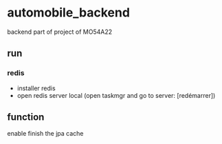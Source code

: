 # automobile_backend
backend part of project of MO54A22

## run
### redis
* installer redis
* open redis server local (open taskmgr and go to server: [redémarrer])


## function
enable finish the jpa cache

